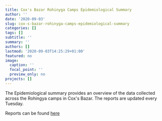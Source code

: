 ```yaml
---
title: Cox's Bazar Rohinyga Camps Epidemiological Summary
author: ''
date: '2020-09-03'
slug: cox-s-bazar-rohinyga-camps-epidemiological-summary
categories: []
tags: []
subtitle: ''
summary: ''
authors: []
lastmod: '2020-09-03T14:25:29+01:00'
featured: no
image:
  caption: ''
  focal_point: ''
  preview_only: no
projects: []
---
```


The Epidemiological summary provides an overview of the data collected across the Rohingya camps in Cox's Bazar. The reports are updated every Tuesday. 

Reports can be found [here](https://ln2.sync.com/dl/f33b85a60/99r3nuhb-zebna3tg-kun4acy3-mvyxqv56)

